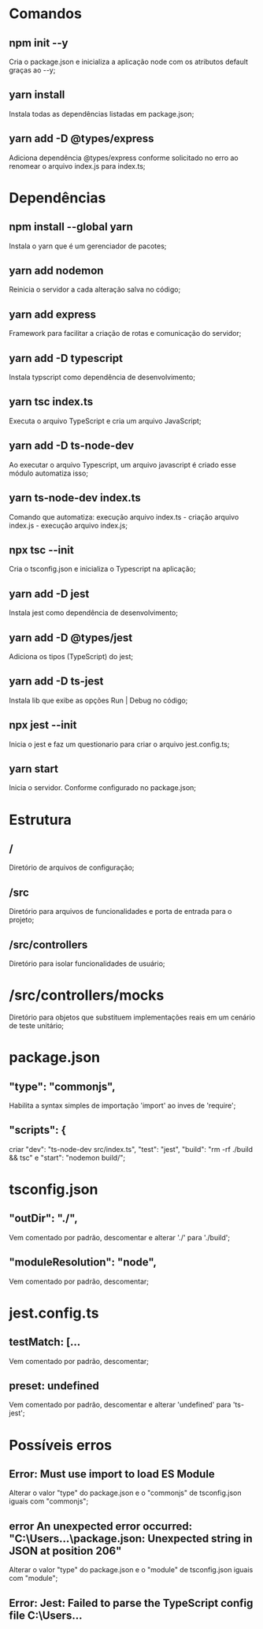 # Comandos
## npm init --y
Cria o package.json e inicializa a aplicação node com os atributos default graças ao --y;

## yarn install
Instala todas as dependências listadas em package.json;

## yarn add -D @types/express
Adiciona dependência @types/express conforme solicitado no erro ao renomear o arquivo index.js para index.ts;

# Dependências
## npm install --global yarn
Instala o yarn que é um gerenciador de pacotes;

## yarn add nodemon
Reinicia o servidor a cada alteração salva no código;

## yarn add express
Framework para facilitar a criação de rotas e comunicação do servidor;

## yarn add -D typescript
Instala typscript como dependência de desenvolvimento;

## yarn tsc index.ts
Executa o arquivo TypeScript e cria um arquivo JavaScript;

## yarn add -D ts-node-dev
Ao executar o arquivo Typescript, um arquivo javascript é criado esse módulo automatiza isso;

## yarn ts-node-dev index.ts
Comando que automatiza: execução arquivo index.ts - criação arquivo index.js - execução arquivo index.js;

## npx tsc --init
Cria o tsconfig.json e inicializa o Typescript na aplicação;

## yarn add -D jest
Instala jest como dependência de desenvolvimento;

## yarn add -D @types/jest
Adiciona os tipos (TypeScript) do jest;

## yarn add -D ts-jest
Instala lib que exibe as opções Run | Debug no código;

## npx jest --init
Inicia o jest e faz um questionario para criar o arquivo jest.config.ts;

## yarn start
Inicia o servidor. Conforme configurado no package.json;

# Estrutura
## /
Diretório de arquivos de configuração;

## /src
Diretório para arquivos de funcionalidades e porta de entrada para o projeto;

## /src/controllers
Diretório para isolar funcionalidades de usuário;

# /src/controllers/mocks
Diretório para objetos que substituem implementações reais em um cenário de teste unitário;

# package.json
## "type": "commonjs",
Habilita a syntax simples de importação 'import' ao inves de 'require';

## "scripts": {
criar "dev": "ts-node-dev src/index.ts", "test": "jest", "build": "rm -rf ./build && tsc" e "start": "nodemon build/";

# tsconfig.json
## "outDir": "./",
Vem comentado por padrão, descomentar e alterar './' para './build';

## "moduleResolution": "node",
Vem comentado por padrão, descomentar;

# jest.config.ts
## testMatch: [...
Vem comentado por padrão, descomentar;

## preset: undefined
Vem comentado por padrão, descomentar e alterar 'undefined' para 'ts-jest';


# Possíveis erros
## Error: Must use import to load ES Module
Alterar o valor "type" do package.json e o "commonjs" de tsconfig.json iguais com "commonjs";

## error An unexpected error occurred: "C:\\Users...\package.json: Unexpected string in JSON at position 206"
Alterar o valor "type" do package.json e o "module" de tsconfig.json iguais com "module";

## Error: Jest: Failed to parse the TypeScript config file C:\Users\...

